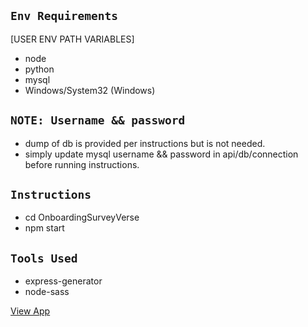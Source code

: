 ## `Env Requirements`
[USER ENV PATH VARIABLES]
- node 
- python
- mysql
- Windows/System32 (Windows)

## `NOTE: Username && password`
- dump of db is provided per instructions but is not needed.
- simply update mysql username && password in api/db/connection before running instructions.


## `Instructions`
- cd OnboardingSurveyVerse
- npm start


## `Tools Used`
- express-generator
- node-sass

[View App]

[View App]: http://localhost:3000
